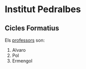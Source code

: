 # Institut Pedralbes
## Cicles Formatius
Els [professors](https://www.institutpedralbes.cat/) son:

1. Alvaro
2. Pol
3. Ermengol
